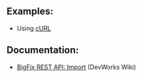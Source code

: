## Examples:

 - Using [cURL](cURL/)


## Documentation:

- [BigFix REST API: Import](https://www.ibm.com/developerworks/community/wikis/home?lang=en#!/wiki/Tivoli%20Endpoint%20Manager/page/RESTAPI%20Import)  (DevWorks Wiki)
